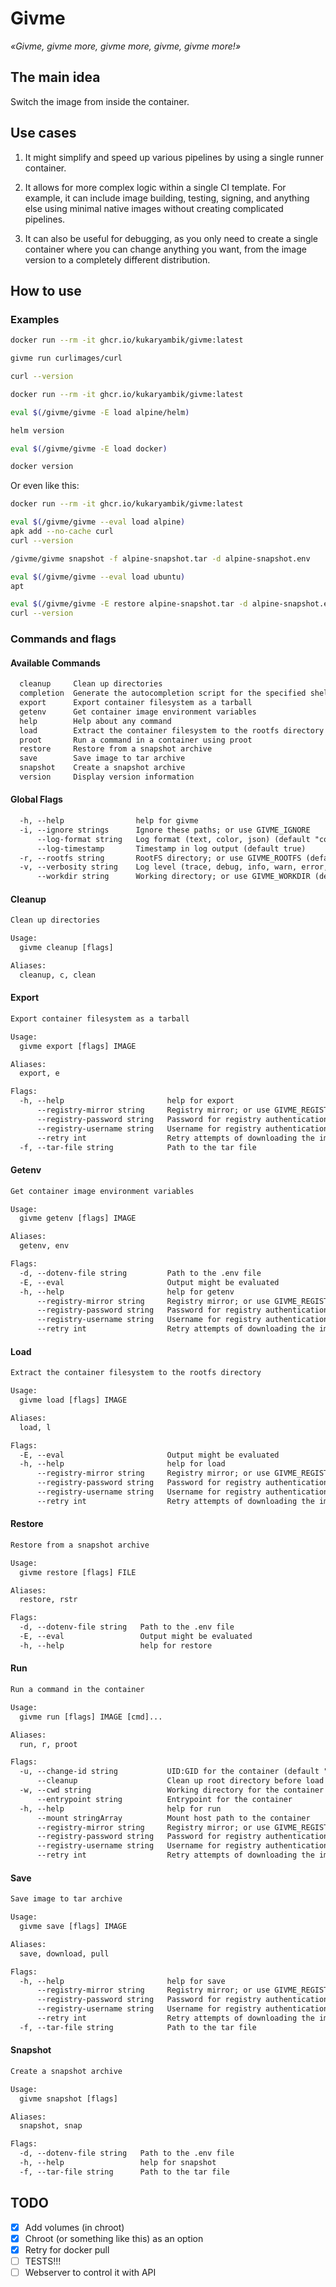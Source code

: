 # Givme

_«Givme, givme more, givme more, givme, givme more!»_

## The main idea

Switch the image from inside the container.

## Use cases

1. It might simplify and speed up various pipelines by using a single runner container.

2. It allows for more complex logic within a single CI template. For example, it can include image building, testing, signing, and anything else using minimal native images without creating complicated pipelines.

3. It can also be useful for debugging, as you only need to create a single container where you can change anything you want, from the image version to a completely different distribution.

## How to use

### Examples

```sh
docker run --rm -it ghcr.io/kukaryambik/givme:latest

givme run curlimages/curl

curl --version
```

```sh
docker run --rm -it ghcr.io/kukaryambik/givme:latest

eval $(/givme/givme -E load alpine/helm)

helm version

eval $(/givme/givme -E load docker)

docker version

```

Or even like this:

```sh
docker run --rm -it ghcr.io/kukaryambik/givme:latest

eval $(/givme/givme --eval load alpine)
apk add --no-cache curl
curl --version

/givme/givme snapshot -f alpine-snapshot.tar -d alpine-snapshot.env

eval $(/givme/givme --eval load ubuntu)
apt

eval $(/givme/givme -E restore alpine-snapshot.tar -d alpine-snapshot.env)
curl --version

```

### Commands and flags

#### Available Commands

```txt
  cleanup     Clean up directories
  completion  Generate the autocompletion script for the specified shell
  export      Export container filesystem as a tarball
  getenv      Get container image environment variables
  help        Help about any command
  load        Extract the container filesystem to the rootfs directory
  proot       Run a command in a container using proot
  restore     Restore from a snapshot archive
  save        Save image to tar archive
  snapshot    Create a snapshot archive
  version     Display version information
```

#### Global Flags

```txt
  -h, --help                help for givme
  -i, --ignore strings      Ignore these paths; or use GIVME_IGNORE
      --log-format string   Log format (text, color, json) (default "color")
      --log-timestamp       Timestamp in log output (default true)
  -r, --rootfs string       RootFS directory; or use GIVME_ROOTFS (default "/")
  -v, --verbosity string    Log level (trace, debug, info, warn, error, fatal, panic) (default "info")
      --workdir string      Working directory; or use GIVME_WORKDIR (default "/givme/tmp")
```

#### Cleanup

```txt
Clean up directories

Usage:
  givme cleanup [flags]

Aliases:
  cleanup, c, clean
```

#### Export

```txt
Export container filesystem as a tarball

Usage:
  givme export [flags] IMAGE

Aliases:
  export, e

Flags:
  -h, --help                       help for export
      --registry-mirror string     Registry mirror; or use GIVME_REGISTRY_MIRROR
      --registry-password string   Password for registry authentication; or use GIVME_REGISTRY_PASSWORD
      --registry-username string   Username for registry authentication; or use GIVME_REGISTRY_USERNAME
      --retry int                  Retry attempts of downloading the image; or use GIVME_RETRY
  -f, --tar-file string            Path to the tar file
```

#### Getenv

```txt
Get container image environment variables

Usage:
  givme getenv [flags] IMAGE

Aliases:
  getenv, env

Flags:
  -d, --dotenv-file string         Path to the .env file
  -E, --eval                       Output might be evaluated
  -h, --help                       help for getenv
      --registry-mirror string     Registry mirror; or use GIVME_REGISTRY_MIRROR
      --registry-password string   Password for registry authentication; or use GIVME_REGISTRY_PASSWORD
      --registry-username string   Username for registry authentication; or use GIVME_REGISTRY_USERNAME
      --retry int                  Retry attempts of downloading the image; or use GIVME_RETRY
```

#### Load

```txt
Extract the container filesystem to the rootfs directory

Usage:
  givme load [flags] IMAGE

Aliases:
  load, l

Flags:
  -E, --eval                       Output might be evaluated
  -h, --help                       help for load
      --registry-mirror string     Registry mirror; or use GIVME_REGISTRY_MIRROR
      --registry-password string   Password for registry authentication; or use GIVME_REGISTRY_PASSWORD
      --registry-username string   Username for registry authentication; or use GIVME_REGISTRY_USERNAME
      --retry int                  Retry attempts of downloading the image; or use GIVME_RETRY
```

#### Restore

```txt
Restore from a snapshot archive

Usage:
  givme restore [flags] FILE

Aliases:
  restore, rstr

Flags:
  -d, --dotenv-file string   Path to the .env file
  -E, --eval                 Output might be evaluated
  -h, --help                 help for restore
```

#### Run

```txt
Run a command in the container

Usage:
  givme run [flags] IMAGE [cmd]...

Aliases:
  run, r, proot

Flags:
  -u, --change-id string           UID:GID for the container (default "0:0")
      --cleanup                    Clean up root directory before load (default true)
  -w, --cwd string                 Working directory for the container
      --entrypoint string          Entrypoint for the container
  -h, --help                       help for run
      --mount stringArray          Mount host path to the container
      --registry-mirror string     Registry mirror; or use GIVME_REGISTRY_MIRROR
      --registry-password string   Password for registry authentication; or use GIVME_REGISTRY_PASSWORD
      --registry-username string   Username for registry authentication; or use GIVME_REGISTRY_USERNAME
      --retry int                  Retry attempts of downloading the image; or use GIVME_RETRY
```

#### Save

```txt
Save image to tar archive

Usage:
  givme save [flags] IMAGE

Aliases:
  save, download, pull

Flags:
  -h, --help                       help for save
      --registry-mirror string     Registry mirror; or use GIVME_REGISTRY_MIRROR
      --registry-password string   Password for registry authentication; or use GIVME_REGISTRY_PASSWORD
      --registry-username string   Username for registry authentication; or use GIVME_REGISTRY_USERNAME
      --retry int                  Retry attempts of downloading the image; or use GIVME_RETRY
  -f, --tar-file string            Path to the tar file
```

#### Snapshot

```txt
Create a snapshot archive

Usage:
  givme snapshot [flags]

Aliases:
  snapshot, snap

Flags:
  -d, --dotenv-file string   Path to the .env file
  -h, --help                 help for snapshot
  -f, --tar-file string      Path to the tar file
```

## TODO

- [x] Add volumes (in chroot)
- [x] Chroot (or something like this) as an option
- [x] Retry for docker pull
- [ ] TESTS!!!
- [ ] Webserver to control it with API
